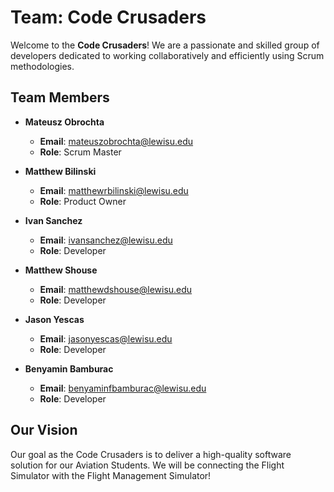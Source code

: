 # Team: Code Crusaders

Welcome to the **Code Crusaders**! We are a passionate and skilled group of developers dedicated to working collaboratively and efficiently using Scrum methodologies.

## Team Members

- **Mateusz Obrochta**
  - **Email**: [mateuszobrochta@lewisu.edu](mailto:mateuszobrochta@lewisu.edu)
  - **Role**: Scrum Master
  
- **Matthew Bilinski**
  - **Email**: [matthewrbilinski@lewisu.edu](mailto:matthewrbilinski@lewisu.edu)
  - **Role**: Product Owner

- **Ivan Sanchez**
  - **Email**: [ivansanchez@lewisu.edu](mailto:ivansanchez@lewisu.edu)
  - **Role**: Developer

- **Matthew Shouse**
  - **Email**: [matthewdshouse@lewisu.edu](mailto:matthewdshouse@lewisu.edu)
  - **Role**: Developer

- **Jason Yescas**
  - **Email**: [jasonyescas@lewisu.edu](mailto:jasonyescas@lewisu.edu)
  - **Role**: Developer

- **Benyamin Bamburac**
  - **Email**: [benyaminfbamburac@lewisu.edu](mailto:benyaminfbamburac@lewisu.edu)
  - **Role**: Developer

## Our Vision

Our goal as the Code Crusaders is to deliver a high-quality software solution for our Aviation Students. We will be connecting the Flight Simulator with the Flight Management Simulator!
